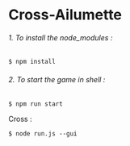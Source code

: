# Cross-Ailumette


###### 1. To install the node_modules :
```shell
$ npm install
```

###### 2. To start the game in shell :
```shell
$ npm run start
```
Cross :  
```shell
$ node run.js --gui
```
